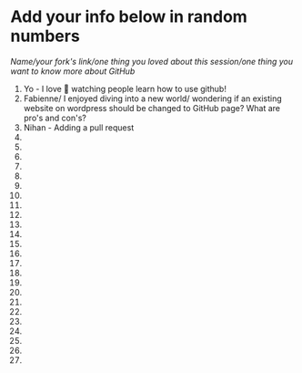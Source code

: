 # Add your info below in random numbers

*Name/your fork's link/one thing you loved about this session/one thing you want to know more about GitHub*

1. Yo - I love 🌹 watching people learn how to use github! 
2. Fabienne/ I enjoyed diving into a new world/ wondering if an existing website on wordpress should be changed to GitHub page? What are pro's and con's?
3. Nihan - Adding a pull request
4.
5.
6.
7.
8.
9.
10.
11.
12.
13.
14.
15.
16.
17.
18.
19.
20.
21.
22.
23.
24.
25.
26.
27.

